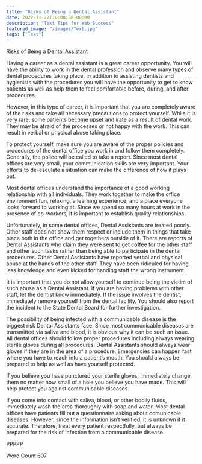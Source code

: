 ```yaml
---
title: "Risks of Being a Dental Assistant"
date: 2022-11-27T16:08:08-08:00
description: "Text Tips for Web Success"
featured_image: "/images/Text.jpg"
tags: ["Text"]
---
```


Risks of Being a Dental Assistant

Having a career as a dental assistant is a great career opportunity. You will have the ability to work in the dental profession and observe many types of dental procedures taking place. In addition to assisting dentists and hygienists with the procedures you will have the opportunity to get to know patients as well as help them to feel comfortable before, during, and after procedures.

However, in this type of career, it is important that you are completely aware of the risks and take all necessary precautions to protect yourself. While it is very rare, some patients become upset and irate as a result of dental work. They may be afraid of the processes or not happy with the work. This can result in verbal or physical abuse taking place.

To protect yourself, make sure you are aware of the proper policies and procedures of the dental office you work in and follow them completely. Generally, the police will be called to take a report. Since most dental offices are very small, your communication skills are very important. Your efforts to de-esculate a situation can make the difference of how it plays out. 

Most dental offices understand the importance of a good working relationship with all individuals. They work together to make the office environment fun, relaxing, a learning experience, and a place everyone looks forward to working at. Since we spend so many hours at work in the presence of co-workers, it is important to establish quality relationships.

Unfortunately, in some dental offices, Dental Assistants are treated poorly. Other staff does not show them respect or include them in things that take place both in the office and get togethers outside of it. There are reports of Dental Assistants who claim they were sent to get coffee for the other staff and other such tasks rather than being able to participate in the dental procedures. Other Dental Assistants have reported verbal and physical abuse at the hands of the other staff. They have been ridiculed for having less knowledge and even kicked for handing staff the wrong instrument.

It is important that you do not allow yourself to continue being the victim of such abuse as a Dental Assistant. If you are having problems with other staff, let the dentist know immediately. If the issue involves the dentist, immediately remove yourself from the dental facility. You should also report the incident to the State Dental Board for further investigation.

The possibility of being infected with a communicable disease is the biggest risk Dental Assistants face. Since most communicable diseases are transmitted via saliva and blood, it is obvious why it can be such an issue. All dental offices should follow proper procedures including always wearing sterile gloves during all procedures. Dental Assistants should always wear gloves if they are in the area of a procedure. Emergencies can happen fast where you have to reach into a patient’s mouth. You should always be prepared to help as well as have yourself protected.

If you believe you have punctured your sterile gloves, immediately change them no matter how small of a hole you believe you have made. This will help protect you against communicable diseases. 

If you come into contact with saliva, blood, or other bodily fluids, immediately wash the area thoroughly with soap and water. Most dental offices have patients fill out a questionnaire asking about comunicable diseases. However, since the information isn’t verified, it is unknown if it accurate. Therefore, treat every patient respectfully, but always be prepared for the risk of infection from a communicable disease. 

PPPPP

Word Count 607










